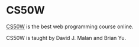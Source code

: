 # CS50W

[CS50W](https://cs50.harvard.edu/web/2020/) is the best web programming course online.

CS50W is taught by David J. Malan and Brian Yu.